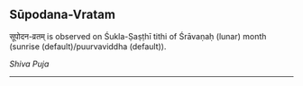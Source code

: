 ## Sūpodana-Vratam
सूपोदन-व्रतम् is observed on Śukla-Ṣaṣṭhī tithi of Śrāvaṇaḥ (lunar) month (sunrise (default)/puurvaviddha (default)).

_Shiva Puja_

---
